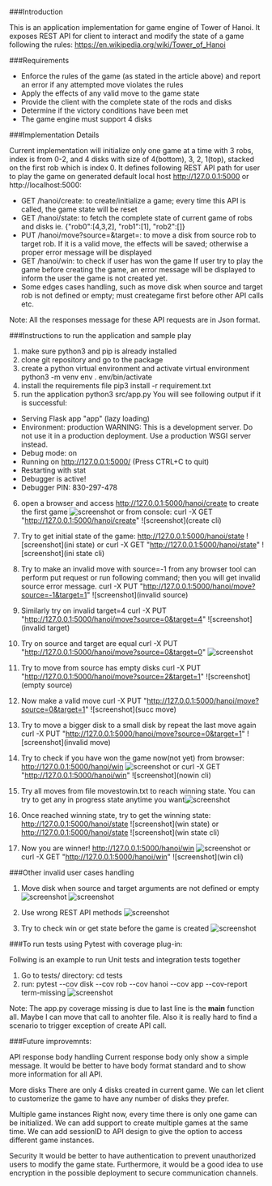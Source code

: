###Introduction

This is an application implementation for game engine of Tower of Hanoi. It exposes REST API for client to interact and modify the state of a game following the rules: https://en.wikipedia.org/wiki/Tower_of_Hanoi

###Requirements

- Enforce the rules of the game (as stated in the article above) and report an error if any attempted move violates the rules
- Apply the effects of any valid move to the game state
- Provide the client with the complete state of the rods and disks
- Determine if the victory conditions have been met
- The game engine must support 4 disks

###Implementation Details

Current implementation will initialize only one game at a time with 3 robs, index is from 0-2, and 4 disks with size of 4(bottom), 3, 2, 1(top), stacked on the first rob which is index 0. It defines following REST API path for user to play the game on generated default local host http://127.0.0.1:5000 or http://localhost:5000:
- GET /hanoi/create: to create/initialize a game; every time this API is called, the game state will be reset
- GET /hanoi/state: to fetch the complete state of current game of robs and disks ie. {"rob0":[4,3,2], "rob1":[1], "rob2":[]}
- PUT /hanoi/move?source=<num>&target=<num>: to move a disk from source rob to target rob. If it is a valid move, the effects will be saved; otherwise a proper error message will be displayed 
- GET /hanoi/win: to check if user has won the game
If user try to play the game before creating the game, an error message will be displayed to inform the user the game is not created yet.
- Some edges cases handling, such as move disk when source and target rob is not defined or empty; must creategame first before other API calls etc.
 
Note: All the responses message for these API requests are in Json format.


###Instructions to run the application and sample play

1. make sure python3 and pip is already installed
2. clone git repository and go to the package
3. create a python virtual environment and activate virtual environment
	python3 -m venv env
    	. env/bin/activate
4. install the requirements file
	pip3 install -r requirement.txt
5. run the application
	python3 src/app.py
 You will see following output if it is successful: 
 * Serving Flask app "app" (lazy loading)
 * Environment: production
   WARNING: This is a development server. Do not use it in a production deployment.
   Use a production WSGI server instead.
 * Debug mode: on
 * Running on http://127.0.0.1:5000/ (Press CTRL+C to quit)
 * Restarting with stat
 * Debugger is active!
 * Debugger PIN: 830-297-478

6. open a browser and access http://127.0.0.1:5000/hanoi/create to create the first game
![screenshot](create)
   or from console: curl -X GET "http://127.0.0.1:5000/hanoi/create"
![screenshot](create cli)

7. Try to get initial state of the game: http://127.0.0.1:5000/hanoi/state
![screenshot](ini state)
   or curl -X GET "http://127.0.0.1:5000/hanoi/state"
![screenshot](ini state cli)

8. Try to make an invalid move with source=-1 from any browser tool can perform put request or run following command; then you will get invalid source error message.
	curl -X PUT "http://127.0.0.1:5000/hanoi/move?source=-1&target=1"
![screenshot](invalid source)

9. Similarly try on invalid target=4
	curl -X PUT "http://127.0.0.1:5000/hanoi/move?source=0&target=4"
![screenshot](invalid target)

10. Try on source and target are equal
	curl -X PUT "http://127.0.0.1:5000/hanoi/move?source=0&target=0"
![screenshot](equal)

11. Try to move from source has empty disks
	curl -X PUT "http://127.0.0.1:5000/hanoi/move?source=2&target=1"
![screenshot](empty source)

12. Now make a valid move 
	curl -X PUT "http://127.0.0.1:5000/hanoi/move?source=0&target=1"
![screenshot](succ move)

13. Try to move a bigger disk to a small disk by repeat the last move again
	curl -X PUT "http://127.0.0.1:5000/hanoi/move?source=0&target=1"
![screenshot](invalid move)

14. Try to check if you have won the game now(not yet) from browser: http://127.0.0.1:5000/hanoi/win
![screenshot](nowin)
    or curl -X GET "http://127.0.0.1:5000/hanoi/win" 
![screenshot](nowin cli)

15. Try all moves from file movestowin.txt to reach winning state. You can try to get any in progress state anytime you want![screenshot](inprogress) 

16. Once reached winning state, try to get the winning state: http://127.0.0.1:5000/hanoi/state
![screenshot](win state)
    or http://127.0.0.1:5000/hanoi/state
![screenshot](win state cli)

17. Now you are winner! http://127.0.0.1:5000/hanoi/win
![screenshot](win)
    or curl -X GET "http://127.0.0.1:5000/hanoi/win" 
![screenshot](win cli)


###Other invalid user cases handling

1. Move disk when source and target arguments are not defined or empty
![screenshot](emptysourpara)
![screenshot](emptytargetparam)

2. Use wrong REST API methods 
![screenshot](wrongmethod)

3. Try to check win or get state before the game is created
![screenshot](beforecreate)



###To run tests using Pytest with coverage plug-in:

Follwing is an example to run Unit tests and integration tests together

1. Go to tests/ directory: cd tests
2. run:
	pytest --cov disk --cov rob --cov hanoi --cov app --cov-report term-missing
![screenshot](pytest)

Note: The app.py coverage missing is due to last line is the __main__ function all. Maybe I can move that call to anohter file. Also it is really hard to find a scenario to trigger exception of create API call.



###Future improvemnts:

API response body handling
   	Current response body only show a simple message. It would be better to have body format standard and to show more information for all API. 

More disks
	There are only 4 disks created in current game. We can let client to customerize the game to have any number of disks they prefer.

Multiple game instances
	Right now, every time there is only one game can be initialized. We can add support to create multiple games at the same time. We can add sessionID to API design to give the option to access different game instances.   

Security
	It would be better to have authentication to prevent unauthorized users to modify the game state. Furthermore, it would be a good idea to use encryption in the possible deployment to secure communication channels.
